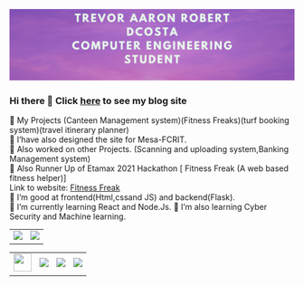 [![MY HEADER](https://github.com/dcostat04/dcostat04/blob/main/trevgithub1.png)](https://dcostat04.github.io/trevorporfolio/ )

<table>
<tr>
<td><img src="https://github-readme-stats.vercel.app/api?username=dcostat04&show_icons=true&theme=radical" width="500"></td>
<td><img src="https://github-readme-stats.vercel.app/api/top-langs/?username=dcostat04&show_icons=true&theme=radical" /></td>
</tr>



### Hi there 👋 Click  <a href="https://trevorblogs.herokuapp.com/" target="_blank" title="Fitness Freak">here</a> to see my blog site

🔭 My Projects (Canteen Management system)(Fitness Freaks)(turf booking system)(travel itinerary planner) <br>
🔭 I’have also designed the site for Mesa-FCRIT. <br>
🔭 Also worked on other Projects. (Scanning and uploading system,Banking Management system)<br>
🔭 Also Runner Up of Etamax 2021 Hackathon [ Fitness Freak (A web based fitness helper)]<br>Link to website: <a href="https://fitness-freaks.github.io/test1/" target="_blank" title="Fitness Freak">Fitness Freak</a> <br>
🌱 I’m good at frontend(Html,cssand JS) and backend(Flask).<br>
🌱 I’m currently learning React and Node.Js.
🌱 I’m also learning Cyber Security and Machine learning.
<table>
<tr>
<td>
<a href="https://www.hackerrank.com/dcostat4" target="_blank" title="Redirect to homepage">
<img height="32px" width="32px"
src="https://res.cloudinary.com/dnv3ztqf1/image/upload/v1599229238/for%20github%20profile/hackerrank.svg"/></a>
</td>
<td>
<a href="https://twitter.com/TrevorDcosta04" target="_blank" title="Redirect to homepage">
<img
src="https://res.cloudinary.com/dnv3ztqf1/image/upload/v1599229044/for%20github%20profile/twitter%27.png"/></a>
</td>
<td>
<a href="https://www.linkedin.com/in/trevor-aaron-robert-dcosta-7558631a6/" target="_blank"
title="Redirect to homepage">
<img
src="https://res.cloudinary.com/dnv3ztqf1/image/upload/v1599229120/for%20github%20profile/linkedin.png"/></a>
</td>
<td>
<a href="https://www.instagram.com/trevor_da_costa04/" target="_blank" title="Redirect to homepage">
<img
src="https://res.cloudinary.com/dnv3ztqf1/image/upload/v1599228946/for%20github%20profile/instagram-sketched_tv68dv.png" /></a>
</td>
</tr>
</table>

</td>

</tr>
</table>

<!--
**dcostat04/dcostat04** is a ✨ _special_ ✨ repository because its `README.md` (this file) appears on your GitHub profile.

Here are some ideas to get you started:

- 🔭 I’m currently working on ...
- 🌱 I’m currently learning ...
- 👯 I’m looking to collaborate on ...
- 🤔 I’m looking for help with ...
- 💬 Ask me about ...
- 📫 How to reach me: ...
- 😄 Pronouns: ...
- ⚡ Fun fact: ...
-->
